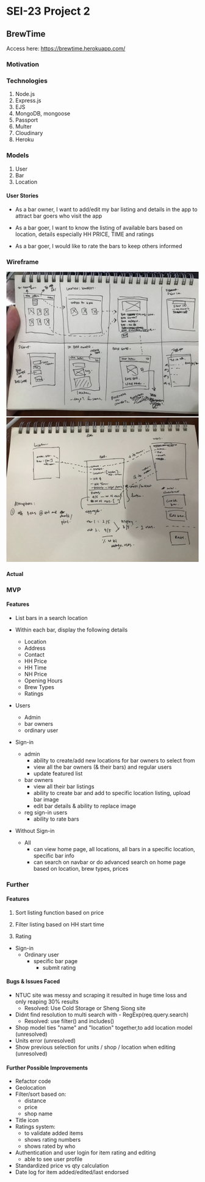 # SEI-23 Project 2

## BrewTime
Access here: https://brewtime.herokuapp.com/

### Motivation



### Technologies
1. Node.js
2. Express.js
3. EJS
4. MongoDB, mongoose
5. Passport
6. Multer
7. Cloudinary
8. Heroku


### Models
1. User
2. Bar
3. Location


#### User Stories
- As a bar owner, I want to add/edit my bar listing and details in the app to attract bar goers who visit the app

- As a bar goer, I want to know the listing of available bars based on location, details especially HH PRICE, TIME and ratings

- As a bar goer, I would like to rate the bars to keep others informed


### Wireframe
<img src="MDfiles/sketchedwireframe.jpg">
<img src="MDfiles/sketchmodel.jpg">


#### Actual


### MVP 
#### Features
- List bars in a search location
- Within each bar, display the following details
    - Location
    - Address
    - Contact
    - HH Price
    - HH Time
    - NH Price
    - Opening Hours
    - Brew Types
    - Ratings

- Users 
    - Admin
    - bar owners
    - ordinary user

- Sign-in
    - admin
        - ability to create/add new locations for bar owners to select from
        - view all the bar owners (& their bars) and regular users
        - update featured list
    - bar owners 
        - view all their bar listings
        - ability to create bar and add to specific location listing, upload bar image
        - edit bar details & ability to replace image
    - reg sign-in users
        - ability to rate bars

- Without Sign-in
    - All
        - can view home page, all locations, all bars in a specific location, specific bar info
        - can search on navbar or do advanced search on home page based on location, brew types, prices

### Further
#### Features
1. Sort listing function based on price
2. Filter listing based on HH start time

3. Rating
- Sign-in
    - Ordinary user
        - specific bar page
            - submit rating



#### Bugs & Issues Faced
- NTUC site was messy and scraping it resulted in huge time loss and only reaping 30% results
    - Resolved: Use Cold Storage or Sheng Siong site
- Didnt find resolution to multi search with - RegExp(req.query.search)
    - Resolved: use filter() and includes()
- Shop model ties "name" and "location" together,to add location model (unresolved)
- Units error (unresolved)
- Show previous selection for units / shop / location when editing (unresolved)

#### Further Possible Improvements
- Refactor code
- Geolocation
- Filter/sort based on: 
    - distance
    - price
    - shop name
- Title icon
- Ratings system:
    - to validate added items
    - shows rating numbers
    - shows rated by who
- Authentication and user login for item rating and editing
    - able to see user profile
- Standardized price vs qty calculation
- Date log for item added/edited/last endorsed









